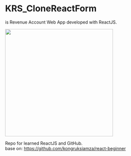 # KRS_CloneReactForm
is Revenue Account Web App developed with ReactJS.  


<img src="https://github.com/KN-PN/KRS_CloneReactForm/assets/38482399/82e5cbc2-057d-4917-8d6d-b3300109069d" width="350">
  
Repo for learned ReactJS and GitHub.  
base on: https://github.com/kongruksiamza/react-beginner  

